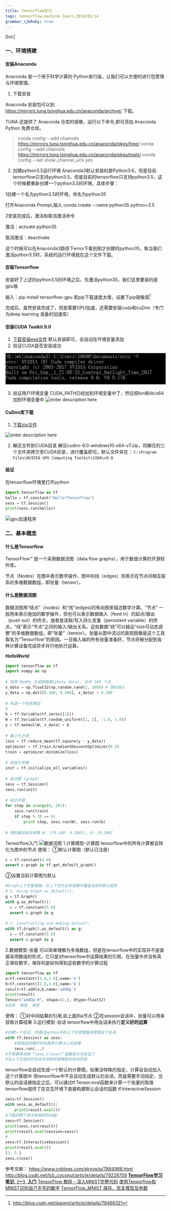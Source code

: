 ```yaml
---
title: Tensorflow学习
tags: tensorflow,machine learn,2018/03/14
grammar_cjkRuby: true
---
```

[toc]
### 一、环境搭建 


#### 安装Anaconda
Anaconda 是一个用于科学计算的 Python发行版，让我们可以方便的进行包管理与环境管理。
1. 下载安装

Anaconda 安装包可以到 https://mirrors.tuna.tsinghua.edu.cn/anaconda/archive/ 下载。

TUNA 还提供了 Anaconda 仓库的镜像，运行以下命令,即可添加 Anaconda Python 免费仓库。

> conda config --add channels https://mirrors.tuna.tsinghua.edu.cn/anaconda/pkgs/free/ 
> conda config --add channels https://mirrors.tuna.tsinghua.edu.cn/anaconda/pkgs/main/ conda config
> --set show_channel_urls yes

2. 创建python3.5运行环境
  Anaconda3默认安装的是Python3.6，但是目前tensorflow只支持python3.5，但是目前的tensorflow只支持python3.5，这个时候要重新创建一个python3.5的环境，具体步骤：

1创建一个名为python3.5的环境，命名为python35

打开Anaconda Prompt,输入 conda create --name python35 python=3.5

2安装完成后，激活和取消激活命令

激活：activate python35

取消激活：deactivate

这个时候可以在Anaconda3路径下envs下看到刚才创建的python35，每当我们激活python3.5时，系统的运行环境就在这个文件下面。

#### 安装Tensorflow
安装好了上述的python3.5的环境之后，先激活python35，我们这里要装的是gpu版

输入：pip install tensorflow-gpu
若pip下载速度太慢，设置下pip镜像源[^1]

完成后，虽然安装完成了，但是需要GPU加速，还需要安装cuda和cuDnn（专门为deep learning 准备的加速库）

#### 安装CUDA Toolkit 9.0
 1. [下载安装exe文件](https://developer.nvidia.com/cuda-toolkit-archive)
    默认安装即可，会自动在环境变量添加
 2. 验证CUDA是否安装成功 
 
![查看cuda信息][1]

 3. 验证用户环境变量
 CUDA_PATH已经加到环境变量中了，然后把bin和lib/x64加到环境变量中
![enter description here][2]

#### CuDnn库下载

1. [下载zip文件](https://developer.nvidia.com/rdp/cudnn-download)

  ![enter description here][3]
  
2. 解压文件到CUDA目录
    解压cudnn-9.0-windows10-x64-v7.zip，将解压的三个文件夹拷贝至CUDA目录，进行覆盖即可。默认文件夹在：  `C:\Program Files\NVIDIA GPU Computing Toolkit\CUDA\v9.0` 

#### 验证
在tensorflow环境里打开python

```python
import tensorflow as tf
hello = tf.constant("Hello!TensorFlow")
sess = tf.Session()
print(sess.run(hello))
```
![gpu加速程序][4]





### 二、基本概念
#### 什么是Tensorflow
TensorFlow™ 是一个采用数据流图（data flow graphs），用于数值计算的开源软件库。


节点（Nodes）在图中表示数学操作，图中的线（edges）则表示在节点间相互联系的多维数据数组，即张量（tensor）。
#### 什么是数据流图
数据流图用“结点”（nodes）和“线”(edges)的有向图来描述数学计算。“节点” 一般用来表示施加的数学操作，但也可以表示数据输入（feed in）的起点/输出（push out）的终点，或者是读取/写入持久变量（persistent variable）的终点。“线”表示“节点”之间的输入/输出关系。这些数据“线”可以输运“size可动态调整”的多维数据数组，即“张量”（tensor）。张量从图中流过的直观图像是这个工具取名为“Tensorflow”的原因。一旦输入端的所有张量准备好，节点将被分配到各种计算设备完成异步并行地执行运算。

***HelloWorld***

``` python
import tensorflow as tf
import numpy as np

# 使用 NumPy 生成假数据(phony data), 总共 100 个点.
x_data = np.float32(np.random.rand(2, 100)) # 随机输入
y_data = np.dot([0.100, 0.200], x_data) + 0.300

# 构造一个线性模型
# 
b = tf.Variable(tf.zeros([1]))
W = tf.Variable(tf.random_uniform([1, 2], -1.0, 1.0))
y = tf.matmul(W, x_data) + b

# 最小化方差
loss = tf.reduce_mean(tf.square(y - y_data))
optimizer = tf.train.GradientDescentOptimizer(0.5)
train = optimizer.minimize(loss)

# 初始化变量
init = tf.initialize_all_variables()

# 启动图 (graph)
sess = tf.Session()
sess.run(init)

# 拟合平面
for step in xrange(0, 201):
    sess.run(train)
    if step % 20 == 0:
        print step, sess.run(W), sess.run(b)

# 得到最佳拟合结果 W: [[0.100  0.200]], b: [0.300]
```
Tensorflow入门
![数据流图][5]
1.计算模型-计算图
tensorflow中的所有计算都会转化为图中的节点
使用：
①默认计算图（默认已注册）
``` python
c = tf.constant(4.0)
assert c.graph is tf.get_default_graph()
```
②设置当前计算图为默认
``` python
#Graph上下文管理器，在上下文的生命周期中覆盖当前的默认图形
# 1. Using Graph.as_default():
g = tf.Graph()
with g.as_default():
  c = tf.constant(5.0)
  assert c.graph is g

# 2. Constructing and making default:
with tf.Graph().as_default() as g:
  c = tf.constant(5.0)
  assert c.graph is g
```

2.数据模型-张量
可以简单理解为多维数组，但是在tensorflow中的实现并不是直接采用数组的形式，它只是对tensorflow中运算结果的引用，在张量中并没有真正保存数字，保存的是如何得到这些数字的计算过程

``` python
import tensorflow as tf
a=tf.constant([1.0,2.0],name='a')
b=tf.constant([2.0,3.0],name='b')
result=tf.add(a,b,name='addOp')
print(result)
Tensor("addOp:0", shape=(2,), dtype=float32)
#名称  维度  类型
```
使用：
①对中间结果的引用,如上面的a节点 
②在session会话中，张量可以用来获取计算结果
3.运行模型-会话
tensorflow中用会话来执行**定义好的运算**

``` python
#创建一个会话，并通过python中的上下文管理器来管理这个会话
with tf.Sessin() as sess:
    #使用这创建好的绘画来计算关心的结果
    sess.run(...)
#不需要再调用 “sess.close()”函数来关闭会话了
#当上下文退出时会话关闭和资源释放也自动完成

```
tensorflow会自动生成一个默认的计算图，如果没特殊的指定，计算会自动加入这个计算图中
但tensorflow中不会自动生成默认的会话，而是需要手动指定，当默认的会话被指定之后，可以通过tf.Tensor.eval函数来计算一个张量的取值
tensorflow提供了在交互环境下直接构建默认会话的函数 tf.InteractiveSession
``` python
sess=tf.Session()
with sess.as_default():
    print(result.eval())
#下面的两个命令有相同的功能
sess=tf.Session()
print(sess.run(result))
print(result.eval(session=sess))
#
sess=tf.InteractiveSession()
print(result.eval())
[3. 5.]
sess.close()

```


















[^1]: http://blog.csdn.net/ipaomi/article/details/78466321  
  
  
  
  参考文献：
  https://www.cnblogs.com/elroye/p/7864988.html
  http://blog.csdn.net/lcb_coconut/article/details/79228759
  [**TensorFlow学习笔记（一）入门**][6]
  [TensorFlow 教程 - 深入MNIST完整代码](http://blog.csdn.net/toormi/article/details/53789562)
  [使用Tensorflow和MNIST识别自己手写的数字](http://blog.csdn.net/sparta_117/article/details/66965760)
  [TensorFlow_MNIST 保存、恢复模型及参数](http://blog.csdn.net/JerryZhang__/article/details/75535295)


  
  
  


  [1]: ./images/1520867629585.jpg
  [2]: ./images/1520867763992.jpg
  [3]: https://i.loli.net/2018/03/13/5aa78d29cde7d.jpg
  [4]: https://i.loli.net/2018/03/13/5aa79d428b6e7.jpg
  [5]: http://www.tensorfly.cn/images/tensors_flowing.gif
  [6]: http://blog.csdn.net/wuyzhen_csdn/article/details/64516733